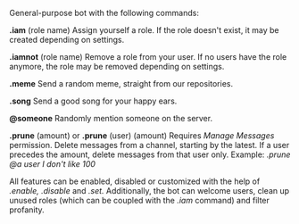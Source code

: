General-purpose bot with the following commands:

**.iam** (role name)
Assign yourself a role. If the role doesn't exist, it may be created depending on settings.

**.iamnot** (role name)
Remove a role from your user. If no users have the role anymore, the role may be removed depending on settings.

**.meme**
Send a random meme, straight from our repositories.

**.song**
Send a good song for your happy ears. 

**@someone**
Randomly mention someone on the server.

**.prune** (amount) or **.prune** (user) (amount)
Requires _Manage Messages_ permission. Delete messages from a channel, starting by the latest. If a user precedes the amount, delete messages from that user only.
Example: _.prune @a user I don't like 100_

All features can be enabled, disabled or customized with the help of _.enable,_ _.disable_ and _.set._ Additionally, the bot can welcome users, clean up unused roles (which can be coupled with the _.iam_ command) and filter profanity.
